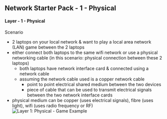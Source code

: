 ## Network Starter Pack - 1 - Physical ##

#### Layer - 1 - Physical ####
Scenario
* 2 laptops on your local network & want to play a local area network (LAN) game between the 2 laptops
* either connect both laptops to the same wifi network or use a physical networking cable (in this scenario: physical connection between these 2 laptops)
  * both laptops have network interface card & connected using a network cable
  * assuming the network cable used is a copper network cable 
    * point to point electrical shared medium between the two devices
    * piece of cable that can be used to transmit electrical signals between the two network interface cards
* physical medium can be copper (uses electrical signals), fibre (uses light), wifi (uses radio frequency or RF)
![Layer 1: Physical - Game Example](https://i.postimg.cc/vHDd51yn/image5.png)
